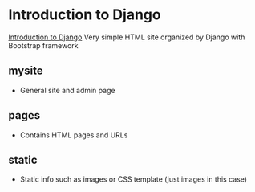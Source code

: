 # Introduction to Django 
[Introduction to Django](https://www.youtube.com/watch?v=yyt3tQYW3g0&t)
Very simple HTML site organized by Django with Bootstrap framework 

## mysite 
- General site and admin page 

## pages
- Contains HTML pages and URLs 

## static 
- Static info such as images or CSS template (just images in this case)

